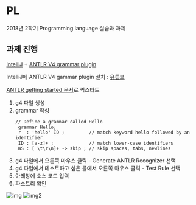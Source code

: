 # PL
2018년 2학기 Programming language 실습과 과제

## 과제 진행

[IntelliJ](https://www.jetbrains.com/idea/) + [ANTLR V4 grammar plugin](https://plugins.jetbrains.com/plugin/7358-antlr-v4-grammar-plugin)

IntelliJ에 ANTLR V4 gammar plugin 설치 : [유튜브](https://www.youtube.com/watch?v=svEZtRjVBTY)

[ANTLR getting started 문서](https://github.com/antlr/antlr4/blob/master/doc/getting-started.md)로 퀵스타트

1. g4 파일 생성
2. grammar 작성
   ```g4
   // Define a grammar called Hello
    grammar Hello;
    r  : 'hello' ID ;         // match keyword hello followed by an identifier
    ID : [a-z]+ ;             // match lower-case identifiers
    WS : [ \t\r\n]+ -> skip ; // skip spaces, tabs, newlines
    ```
3. g4 파일에서 오른쪽 마우스 클릭 - Generate ANTLR Recognizer 선택
4. g4 파일에서 테스트하고 싶은 룰에서 오른쪽 마우스 클릭 - Test Rule 선택
5. 아래창에 소스 코드 입력
6. 파스트리 확인

![img](img/hello.png)
![img2](img/hello2.png)